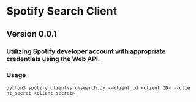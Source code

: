 # Spotify Search Client

## Version 0.0.1

### Utilizing Spotify developer account with appropriate credentials using the Web API.

### Usage
`python3 spotify_client\src\search.py --client_id <client ID> --clie
nt_secret <client secret>`